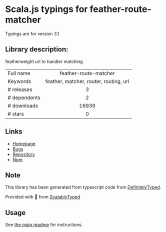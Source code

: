 
# Scala.js typings for feather-route-matcher

Typings are for version 3.1

## Library description:
featherweight url to handler matching

|                    |                 |
| ------------------ | :-------------: |
| Full name          | feather-route-matcher |
| Keywords           | feather, matcher, router, routing, url |
| # releases         | 3 |
| # dependents       | 2 |
| # downloads        | 16939 |
| # stars            | 0 |

## Links
- [Homepage](https://github.com/henrikjoreteg/feather-route-matcher)
- [Bugs](https://github.com/henrikjoreteg/feather-route-matcher/issues)
- [Repository](https://github.com/henrikjoreteg/feather-route-matcher)
- [Npm](https://www.npmjs.com/package/feather-route-matcher)
    


## Note
This library has been generated from typescript code from [DefinitelyTyped](https://definitelytyped.org).

Provided with :purple_heart: from [ScalablyTyped](https://github.com/oyvindberg/ScalablyTyped)

## Usage
See [the main readme](../../readme.md) for instructions.



